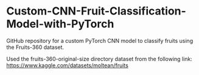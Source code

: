 # Custom-CNN-Fruit-Classification-Model-with-PyTorch
GitHub repository for a custom PyTorch CNN model to classify fruits using the Fruits-360 dataset.

Used the fruits-360-original-size directory dataset from the following link: https://www.kaggle.com/datasets/moltean/fruits
